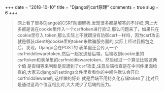 +++
date = "2018-10-10"
title = "Django的csrf原理"
comments = true
slug = 6
+++

> 网上看了很多Django的CSRF防御解析,发现很多都是解答的不详细,网上大多都是说在cookie里传入一个csrftoken进行验证,那么问题来了，如果只在cookie里存入
token,那么实际上不就跟没有防御csrf一样吗，因为csrf攻击就是假装client的cookie里的token来欺骗服务器的,实际上经过我抓包之后，发现，Django会在POST的
表单里还会传入一个csrfmiddlewaretoken,然后一起发送给后端，后端收到cookie里的csrftoken和表单里的csrfmiddlewaretoken，然后经过一个算法比较这两个值
是否相等来判断是否遭到了csrf攻击,注意后端检查是在中间件里面检查的,大家去django的settings文件里看看你的中间件默认会开启csrfmiddleware的,这样做的好处
就是后端不用持久化存储token了,比对只是通过这两个值互相比对,大大减少了后端的压力。

